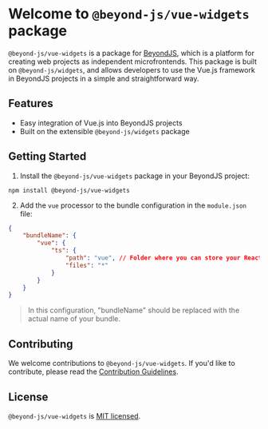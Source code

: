# Welcome to `@beyond-js/vue-widgets` package

`@beyond-js/vue-widgets` is a package for [BeyondJS](https://beyondjs.com), which is a platform for creating web projects as independent microfrontends. This package is built on `@beyond-js/widgets`, and allows developers to use the Vue.js framework in BeyondJS projects in a simple and straightforward way.

## Features

-   Easy integration of Vue.js into BeyondJS projects
-   Built on the extensible `@beyond-js/widgets` package

## Getting Started

1. Install the `@beyond-js/vue-widgets` package in your BeyondJS project:

```
npm install @beyond-js/vue-widgets
```

2. Add the `vue` processor to the bundle configuration in the `module.json` file:

```json
{
    "bundleName": {
        "vue": {
            "ts": {
                "path": "vue", // Folder where you can store your React components as single-file components.
                "files": "*"
            }
        }
    }
}
```

> In this configuration, "bundleName" should be replaced with the actual name of your bundle.

## Contributing

We welcome contributions to `@beyond-js/vue-widgets`. If you'd like to contribute, please read the [Contribution Guidelines](https://beyondjs.com/docs/contributing).

## License

`@beyond-js/vue-widgets` is [MIT licensed](LICENSE).
